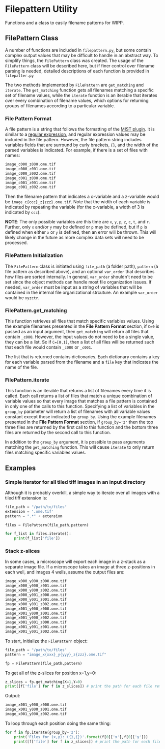 # Filepattern Utility

Functions and a class to easily filename patterns for WIPP.

## FilePattern Class

A number of functions are included in `filepattern.py`, but some contain complex output values that may be difficult to handle in an abstract way. To simplify things, the `FilePattern` class was created. The usage of the `FilePattern` class will be described here, but if finer control over filename parsing is needed, detailed descriptions of each function is provided in `filepatter.py`

The two methods implemented by `FilePattern` are `get_matching` and `iterate`. The `get_matching` function gets all filenames matching a specific set of filename values, while the `iterate` function is an iterable that iterates over every combination of filename values, which options for returning groups of filenames according to a particular variable.

### File Pattern Format

A file pattern is a string that follows the formatting of the [MIST plugin](https://github.com/USNISTGOV/MIST/wiki/User-Guide#input-parameters). It is similar to a [regular expression](https://en.wikipedia.org/wiki/Regular_expression), and regular expression values may be included in the file pattern. However, the file pattern string includes variables fields that are surround by curly brackets, `{}`, and the width of the parsed variables is indicated. For example, if there is a set of files with names:

```bash
image_c000_z000.ome.tif
image_c000_z001.ome.tif
image_c000_z002.ome.tif
image_c001_z000.ome.tif
image_c001_z001.ome.tif
image_c001_z002.ome.tif
```

Then the filename pattern that indicates a c-variable and a z-variable would be `image_c{ccc}_z{zzz}.ome.tif`. Note that the width of each variable is indicated by repeating the variable (for the c-variable, a width of 3 is indicated by `ccc`).

**NOTE**: The only possible variables are this time are `x`, `y`, `p`, `z`, `c`, `t`, and `r`. Further, only `x` and/or `y` may be defined or `p` may be defined, but if `p` is defined when either `x` or `y` is defined, then an error will be thrown. This will likely change in the future as more complex data sets will need to be processed.

### FilePattern Initialization

The `FilePattern` class is initiated using `file_path` (a folder path), `pattern` (a file pattern as described above), and an optional `var_order` that describes how files are sorted internally. In general, `var_order` shouldn't need to be set since the object methods can handle most file organization issues. If needed, `var_order` must be input as a string of variables that will be contained in the internal file organizational strcuture. An example `var_order` would be `xyzctr`.

### FilePattern.get_matching

This function retrieves all files that match specific variables values. Using the example filenames presented in the **File Pattern Format** section, if `C=0` is passed as an input argument, then `get_matching` will return all files that contain `_c000`. However, the input values do not need to be a single value, they can be a list. So if `C=[0,1]`, then a list of all files will be returned such that each file would contain `_c000` or `_c001`.

The list that is returned contains dictionaries. Each dictionary contains a key for each variable parsed from the filename and a `file` key that indicates the name of the file.

### FilePattern.iterate

This function is an iterable that returns a list of filenames every time it is called. Each call returns a list of files that match a unique combination of variable values so that every image that matches a file pattern is contained in only one of the calls to this function. Specifying a list of variables in the `group_by` parameter will return a list of filenames with all variable values constant except those indicated by `group_by`. Using the example filenames presented in the **File Pattern Format** section, if `group_by='z'` then the top three files are returned by the first call to this function and the bottom three files are returned by the second call to this function.

In addition to the `group_by` argument, it is possible to pass arguments matching the `get_matching` function. This will cause `iterate` to only return files matching specific variables values.

## Examples

### Simple iterator for all tiled tiff images in an input directory

Although it is probably overkill, a simple way to iterate over all images with a tiled tiff extension is:
```python
file_path = "/path/to/files"
extension = '.ome.tif'
pattern = ".*" + extension

files = FilePattern(file_path,pattern)

for f_list in files.iterate():
    print(f_list['file'])
```

### Stack z-slices

In some cases, a microscope will export each image in a z-stack as a separate image file. If a microscope takes an image at three z-positions in each well, and images 4 wells, assume the output files are:

```bash
image_x000_y000_z000.ome.tif
image_x000_y000_z001.ome.tif
image_x000_y000_z002.ome.tif
image_x000_y001_z000.ome.tif
image_x000_y001_z001.ome.tif
image_x000_y001_z002.ome.tif
image_x001_y000_z000.ome.tif
image_x001_y000_z001.ome.tif
image_x001_y000_z002.ome.tif
image_x001_y001_z000.ome.tif
image_x001_y001_z001.ome.tif
image_x001_y001_z002.ome.tif
```

To start, initialize the `FilePattern` object:
```python
file_path = "/path/to/files"
pattern = "image_x{xxx}_y{yyy}_z{zzz}.ome.tif"

fp = FilePattern(file_path,pattern)
```

To get all of the z-slices for position x=1,y=0:
```python
z_slices = fp.get_matching(X=1,Y=0)
print([f['file'] for f in z_slices]) # print the path for each file returned
```
Output:
```bash
image_x001_y000_z000.ome.tif
image_x001_y000_z001.ome.tif
image_x001_y000_z002.ome.tif
```

To loop through each position doing the same thing:
```python
for f in fp.iterate(group_by='z'):
    print('Files for (x,y): ({},{})'.format(f[0]['x'],f[0]['y']))
    print([f['file'] for f in z_slices]) # print the path for each file returned
```